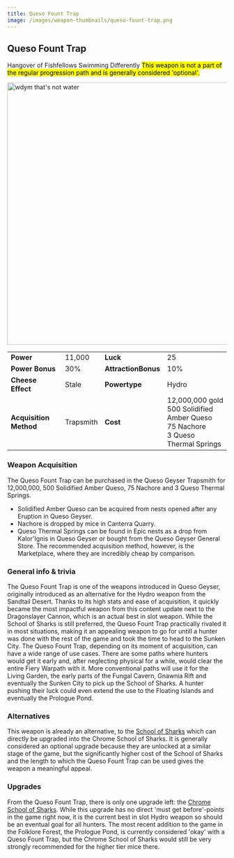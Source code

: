 ```yaml
---
title: Queso Fount Trap
image: /images/weapon-thumbnails/queso-fount-trap.png
---
```


## Queso Fount Trap

Hangover of Fishfellows Swimming Differently
<mark> This weapon is not a part of the regular progression path and is generally considered 'optional'.</mark>

<img src="/assets/images/weapons/qft.png" alt="wdym that's not water" width="600">

|                        |           |                     |                                                                                              |
| ---------------------- | --------- | ------------------- | -------------------------------------------------------------------------------------------- |
| **Power**              | 11,000    | **Luck**            | 25                                                                                           |
| **Power Bonus**        | 30%       | **AttractionBonus** | 10%                                                                                          |
| **Cheese Effect**      | Stale     | **Powertype**       | Hydro                                                                                        |
| **Acquisition Method** | Trapsmith | **Cost**            | 12,000,000 gold <br> 500 Solidified Amber Queso <br> 75 Nachore <br> 3 Queso Thermal Springs |

### Weapon Acquisition

The Queso Fount Trap can be purchased in the Queso Geyser Trapsmith for 12,000,000, 500 Solidified Amber Queso, 75 Nachore and 3 Queso Thermal Springs.

- Solidified Amber Queso can be acquired from nests opened after any Eruption in Queso Geyser.
- Nachore is dropped by mice in Canterra Quarry.
- Queso Thermal Springs can be found in Epic nests as a drop from Kalor'Ignis in Queso Geyser or bought from the Queso Geyser General Store. The recommended acquisition method, however, is the Marketplace, where they are incredibly cheap by comparison.

### General info & trivia

The Queso Fount Trap is one of the weapons introduced in Queso Geyser, originally introduced as an alternative for the Hydro weapon from the Sandtail Desert. Thanks to its high stats and ease of acquisition, it quickly became the most impactful weapon from this content update next to the Dragonslayer Cannon, which is an actual best in slot weapon. While the School of Sharks is still preferred, the Queso Fount Trap practically rivaled it in most situations, making it an appealing weapon to go for untill a hunter was done with the rest of the game and took the time to head to the Sunken City.
The Queso Fount Trap, depending on its moment of acquisition, can have a wide range of use cases. There are some paths where hunters would get it early and, after neglecting physical for a while, would clear the entire Fiery Warpath with it. More conventional paths will use it for the Living Garden, the early parts of the Fungal Cavern, Gnawnia Rift and eventually the Sunken City to pick up the School of Sharks. A hunter pushing their luck could even extend the use to the Floating Islands and eventually the Prologue Pond.

### Alternatives

This weapon is already an alternative, to the [School of Sharks](/weapons/hydro/csos) which can directly be upgraded into the Chrome School of Sharks. It is generally considered an optional upgrade because they are unlocked at a similar stage of the game, but the significantly higher cost of the School of Sharks and the length to which the Queso Fount Trap can be used gives the weapon a meaningful appeal.

### Upgrades

From the Queso Fount Trap, there is only one upgrade left: the [Chrome School of Sharks](/weapons/hydro/csos). While this upgrade has no direct 'must get before'-points in the game right now, it is the current best in slot Hydro weapon so should be an eventual goal for all hunters.
The most recent addition to the game in the Folklore Forest, the Prologue Pond, is currently considered 'okay' with a Queso Fount Trap, but the Chrome School of Sharks would still be very strongly recommended for the higher tier mice there.
